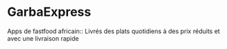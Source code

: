 # GarbaExpress
Apps de fastfood africain:: Livrés des plats quotidiens à des prix réduits et avec une livraison rapide
